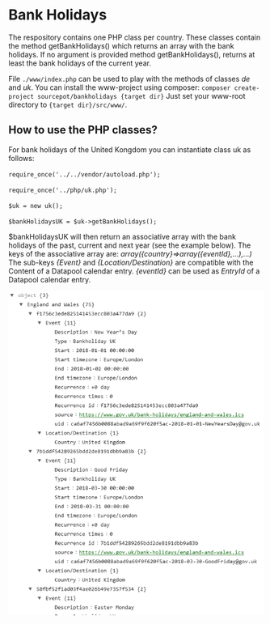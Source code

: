 # Bank Holidays

The respository contains one PHP class per country. These classes contain the method getBankHolidays() which returns an array with the bank holidays.
If no argument is provided method getBankHolidays(), returns at least the bank holidays of the current year.

File `./www/index.php` can be used to play with the methods of classes *de* and *uk*.
You can install the www-project using composer: `composer create-project sourcepot/bankholidays {target dir}`
Just set your www-root directory to `{target dir}/src/www/`.

## How to use the PHP classes?

For bank holidays of the United Kongdom you can instantiate class uk as follows:

`require_once('../../vendor/autoload.php');`

`require_once('../php/uk.php');`

`$uk = new uk();`

`$bankHolidaysUK = $uk->getBankHolidays();`

$bankHolidaysUK will then return an associative array with the bank holidays of the past, current and next year (see the example below).
The keys of the associative array are: *array({country}=>array({eventId},...),...)* The sub-keys *{Event}* and *{Location/Destination}* are compatible with the Content of a Datapool calendar entry.
*{eventId}* can be used as *EntryId* of a Datapool calendar entry.

![Web page screenshot](./assets/uk-sample-result.png)